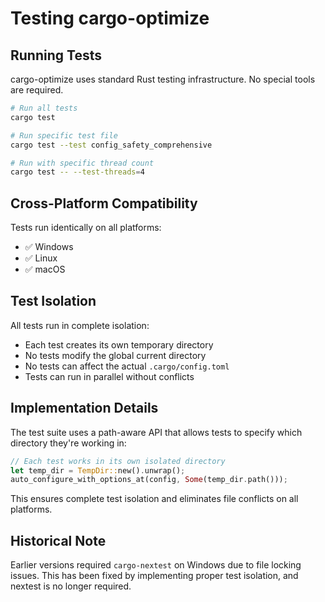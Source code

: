 # Testing cargo-optimize

## Running Tests

cargo-optimize uses standard Rust testing infrastructure. No special tools are required.

```bash
# Run all tests
cargo test

# Run specific test file
cargo test --test config_safety_comprehensive

# Run with specific thread count
cargo test -- --test-threads=4
```

## Cross-Platform Compatibility

Tests run identically on all platforms:
- ✅ Windows
- ✅ Linux  
- ✅ macOS

## Test Isolation

All tests run in complete isolation:
- Each test creates its own temporary directory
- No tests modify the global current directory
- No tests can affect the actual `.cargo/config.toml`
- Tests can run in parallel without conflicts

## Implementation Details

The test suite uses a path-aware API that allows tests to specify which directory they're working in:
```rust
// Each test works in its own isolated directory
let temp_dir = TempDir::new().unwrap();
auto_configure_with_options_at(config, Some(temp_dir.path()));
```

This ensures complete test isolation and eliminates file conflicts on all platforms.

## Historical Note

Earlier versions required `cargo-nextest` on Windows due to file locking issues. This has been fixed by implementing proper test isolation, and nextest is no longer required.